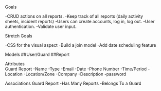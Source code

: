 Goals

-CRUD actions on all reports.
-Keep track of all reports (daily activity sheets, incident reports)
-Users can create accounts, log in, log out.
-User authentication.
-Validate user input.

Stretch Goals

-CSS for the visual aspect
-Build a join model
-Add date scheduling feature

Models
##User/Guard
##Report

Attributes				
Guard				Report
-Name				-Type
-Email			-Date
-Phone Number	-Time/Period
-Location		-Location/Zone
-Company			-Description
-password

Associations
Guard				      Report
-Has Many Reports		-Belongs To a Guard
